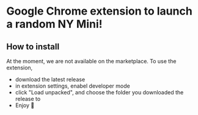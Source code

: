 # Google Chrome extension to launch a random NY Mini!

## How to install

At the moment, we are not available on the marketplace.
To use the extension,

- download the latest release
- in extension settings, enabel developer mode
- click "Load unpacked", and choose the folder you downloaded the release to
- Enjoy 🎉
